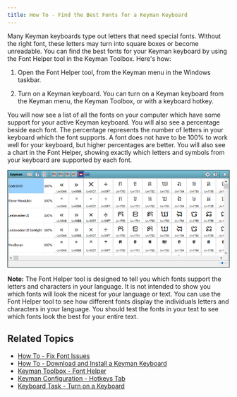 ```yaml
---
title: How To - Find the Best Fonts for a Keyman Keyboard
---
```


Many Keyman keyboards type out letters that need special fonts. Without
the right font, these letters may turn into square boxes or become
unreadable. You can find the best fonts for your Keyman keyboard by
using the Font Helper tool in the Keyman Toolbox. Here's how:

1.  Open the Font Helper tool, from the Keyman menu in the Windows
    taskbar.

2.  Turn on a Keyman keyboard. You can turn on a Keyman keyboard from
    the Keyman menu, the Keyman Toolbox, or with a keyboard hotkey.

You will now see a list of all the fonts on your computer which have
some support for your active Keyman keyboard. You will also see a
percentage beside each font. The percentage represents the number of
letters in your keyboard which the font supports. A font does not have
to be 100% to work well for your keyboard, but higher percentages are
better. You will also see a chart in the Font Helper, showing exactly
which letters and symbols from your keyboard are supported by each font.

![](../desktop_images/fonthelper.png)

**Note:** The Font Helper tool is designed to tell you which fonts support the
letters and characters in your language. It is not intended to show you
which fonts will look the nicest for your language or text. You can use
the Font Helper tool to see how different fonts display the individuals
letters and characters in your language. You should test the fonts in
your text to see which fonts look the best for your entire text.

## Related Topics

-   [How To - Fix Font Issues](../troubleshooting/font)
-   [How To - Download and Install a Keyman Keyboard](download-and-install-keyboard)
-   [Keyman Toolbox - Font Helper](../basic/toolbox/font-helper)
-   [Keyman Configuration - Hotkeys Tab](../basic/config/hotkeys)
-   [Keyboard Task - Turn on a Keyboard](../basic/select-keyboard)

